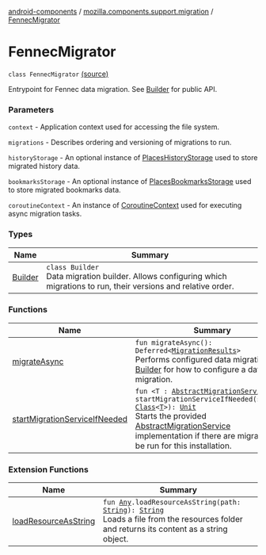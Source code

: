 [android-components](../../index.md) / [mozilla.components.support.migration](../index.md) / [FennecMigrator](./index.md)

# FennecMigrator

`class FennecMigrator` [(source)](https://github.com/mozilla-mobile/android-components/blob/master/components/support/migration/src/main/java/mozilla/components/support/migration/FennecMigrator.kt#L140)

Entrypoint for Fennec data migration. See [Builder](-builder/index.md) for public API.

### Parameters

`context` - Application context used for accessing the file system.

`migrations` - Describes ordering and versioning of migrations to run.

`historyStorage` - An optional instance of [PlacesHistoryStorage](../../mozilla.components.browser.storage.sync/-places-history-storage/index.md) used to store migrated history data.

`bookmarksStorage` - An optional instance of [PlacesBookmarksStorage](../../mozilla.components.browser.storage.sync/-places-bookmarks-storage/index.md) used to store migrated bookmarks data.

`coroutineContext` - An instance of [CoroutineContext](https://kotlinlang.org/api/latest/jvm/stdlib/kotlin.coroutines/-coroutine-context/index.html) used for executing async migration tasks.

### Types

| Name | Summary |
|---|---|
| [Builder](-builder/index.md) | `class Builder`<br>Data migration builder. Allows configuring which migrations to run, their versions and relative order. |

### Functions

| Name | Summary |
|---|---|
| [migrateAsync](migrate-async.md) | `fun migrateAsync(): Deferred<`[`MigrationResults`](../-migration-results.md)`>`<br>Performs configured data migration. See [Builder](-builder/index.md) for how to configure a data migration. |
| [startMigrationServiceIfNeeded](start-migration-service-if-needed.md) | `fun <T : `[`AbstractMigrationService`](../-abstract-migration-service/index.md)`> startMigrationServiceIfNeeded(service: `[`Class`](https://developer.android.com/reference/java/lang/Class.html)`<`[`T`](start-migration-service-if-needed.md#T)`>): `[`Unit`](https://kotlinlang.org/api/latest/jvm/stdlib/kotlin/-unit/index.html)<br>Starts the provided [AbstractMigrationService](../-abstract-migration-service/index.md) implementation if there are migrations to be run for this installation. |

### Extension Functions

| Name | Summary |
|---|---|
| [loadResourceAsString](../../mozilla.components.support.test.file/kotlin.-any/load-resource-as-string.md) | `fun `[`Any`](https://kotlinlang.org/api/latest/jvm/stdlib/kotlin/-any/index.html)`.loadResourceAsString(path: `[`String`](https://kotlinlang.org/api/latest/jvm/stdlib/kotlin/-string/index.html)`): `[`String`](https://kotlinlang.org/api/latest/jvm/stdlib/kotlin/-string/index.html)<br>Loads a file from the resources folder and returns its content as a string object. |
